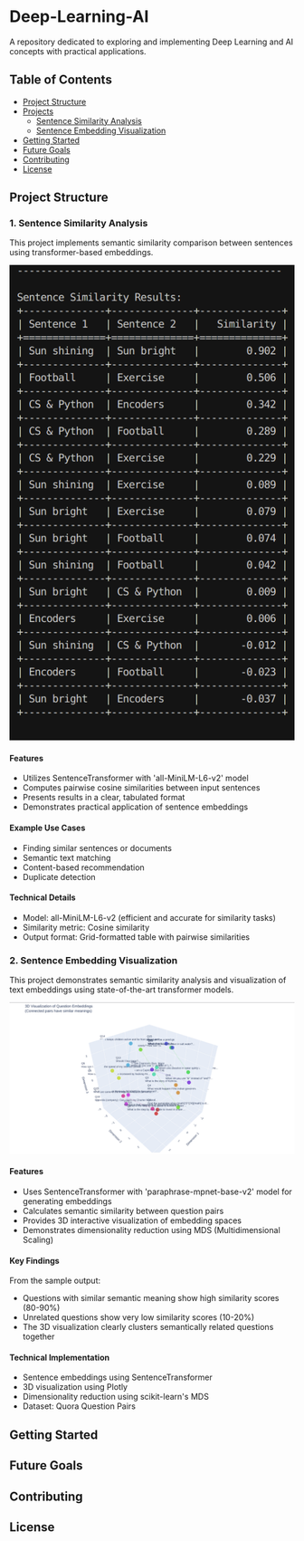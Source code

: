 # Deep-Learning-AI

A repository dedicated to exploring and implementing Deep Learning and AI concepts with practical applications.

## Table of Contents
- [Project Structure](#project-structure)
- [Projects](#projects)
  - [Sentence Similarity Analysis](#1-sentence-similarity-analysis)
  - [Sentence Embedding Visualization](#2-sentence-embedding-visualization)
- [Getting Started](#getting-started)
- [Future Goals](#future-goals)
- [Contributing](#contributing)
- [License](#license)

## Project Structure

### 1. Sentence Similarity Analysis

This project implements semantic similarity comparison between sentences using transformer-based embeddings.

![Sentence Similarity Analysis](./Encoders/Sentence_Similarity/image.png)

#### Features
- Utilizes SentenceTransformer with 'all-MiniLM-L6-v2' model
- Computes pairwise cosine similarities between input sentences
- Presents results in a clear, tabulated format
- Demonstrates practical application of sentence embeddings

#### Example Use Cases
- Finding similar sentences or documents
- Semantic text matching
- Content-based recommendation
- Duplicate detection

#### Technical Details
- Model: all-MiniLM-L6-v2 (efficient and accurate for similarity tasks)
- Similarity metric: Cosine similarity
- Output format: Grid-formatted table with pairwise similarities

### 2. Sentence Embedding Visualization

This project demonstrates semantic similarity analysis and visualization of text embeddings using state-of-the-art transformer models.

![3D Visualization of Question Embeddings](./Encoders/Embedding%20Viz/image.png)

#### Features
- Uses SentenceTransformer with 'paraphrase-mpnet-base-v2' model for generating embeddings
- Calculates semantic similarity between question pairs
- Provides 3D interactive visualization of embedding spaces
- Demonstrates dimensionality reduction using MDS (Multidimensional Scaling)

#### Key Findings
From the sample output:
- Questions with similar semantic meaning show high similarity scores (80-90%)
- Unrelated questions show very low similarity scores (10-20%)
- The 3D visualization clearly clusters semantically related questions together

#### Technical Implementation
- Sentence embeddings using SentenceTransformer
- 3D visualization using Plotly
- Dimensionality reduction using scikit-learn's MDS
- Dataset: Quora Question Pairs

## Getting Started

## Future Goals

## Contributing

## License